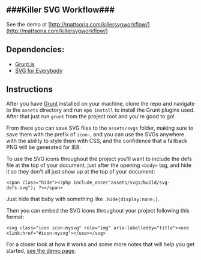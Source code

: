 ###Killer SVG Workflow###
---

See the demo at [http://mattsoria.com/killersvgworkflow/](http://mattsoria.com/killersvgworkflow/)

## Dependencies:

- [Grunt.js](http://gruntjs.com/)
- [SVG for Everybody](https://github.com/jonathantneal/svg4everybody)

## Instructions

After you have [Grunt](http://gruntjs.com/) installed on your machine, clone the repo and navigate to the `assets` directory and run `npm install` to install the Grunt plugins used. After that just run `grunt` from the project root and you're good to go! 

From there you can save SVG files to the `assets/svgs` folder, making sure to save them with the prefix of `icon-`, and you can use the SVGs anywhere with the ability to style them with CSS, and the confidence that a fallback PNG will be generated for IE8.

To use the SVG icons throughout the project you'll want to include the defs file at the top of your document, just after the opening `<body>` tag, and hide it so they don't all just show up at the top of your document:

```
<span class="hide"><?php include_once("assets/svgs/build/svg-defs.svg"); ?></span>
```

Just hide that baby with something like `.hide{display:none;}`.

Then you can embed the SVG icons throughout your project following this format:

```
<svg class="icon icon-mysvg" role="img" aria-labelledby="title"><use xlink:href="#icon-mysvg"></use></svg>
```

For a closer look at how it works and some more notes that will help you get started, [see the demo page](http://mattsoria.com/killersvgworkflow/).